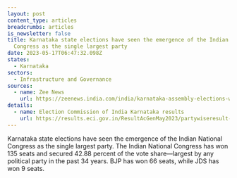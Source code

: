 ```yaml
---
layout: post
content_type: articles
breadcrumbs: articles
is_newsletter: false
title: Karnataka state elections have seen the emergence of the Indian National
  Congress as the single largest party
date: 2023-05-17T06:47:32.098Z
states:
  - Karnataka
sectors:
  - Infrastructure and Governance
sources:
  - name: Zee News
    url: https://zeenews.india.com/india/karnataka-assembly-elections-with-42-88-vote-share-congress-creates-history-in-past-34-years-2608126.html
details:
  - name: Election Commission of India Karnataka results
    url: https://results.eci.gov.in/ResultAcGenMay2023/partywiseresult-S10.htm
---
```

Karnataka state elections have seen the emergence of the Indian National Congress as the single largest party. The Indian National Congress has won 135 seats and secured 42.88 percent of the vote share—largest by any political party in the past 34 years. BJP has won 66 seats, while JDS has won 9 seats.
